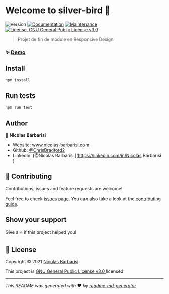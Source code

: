 # Welcome to silver-bird 👋
![Version](https://img.shields.io/badge/version-1.0.0-blue.svg?cacheSeconds=2592000)
[![Documentation](https://img.shields.io/badge/documentation-yes-brightgreen.svg)](https://github.com/ChrisBradford2/Silver-bird#readme)
[![Maintenance](https://img.shields.io/badge/Maintained%3F-yes-green.svg)](https://github.com/ChrisBradford2/Silver-bird/graphs/commit-activity)
[![License: GNU General Public License v3.0 ](https://img.shields.io/github/license/ChrisBradford2/silver-bird)](https://github.com/ChrisBradford2/Silver-bird/blob/master/LICENSE)

> Projet de fin de module en Responsive Design

### ✨ [Demo](https://silver-bird.nicolas-barbarisi.com)

## Install

```sh
npm install
```

## Run tests

```sh
npm run test
```

## Author

👤 **Nicolas Barbarisi**

* Website: www.nicolas-barbarisi.com
* Github: [@ChrisBradford2](https://github.com/ChrisBradford2)
* LinkedIn: [@Nicolas Barbarisi ](https://linkedin.com/in/Nicolas Barbarisi )

## 🤝 Contributing

Contributions, issues and feature requests are welcome!

Feel free to check [issues page](https://github.com/ChrisBradford2/Silver-bird/issues). You can also take a look at the [contributing guide](https://github.com/ChrisBradford2/Silver-bird/blob/master/CONTRIBUTING.md).

## Show your support

Give a ⭐️ if this project helped you!


## 📝 License

Copyright © 2021 [Nicolas Barbarisi](https://github.com/ChrisBradford2).

This project is [GNU General Public License v3.0 ](https://github.com/ChrisBradford2/Silver-bird/blob/master/LICENSE) licensed.

***
_This README was generated with ❤️ by [readme-md-generator](https://github.com/kefranabg/readme-md-generator)_

